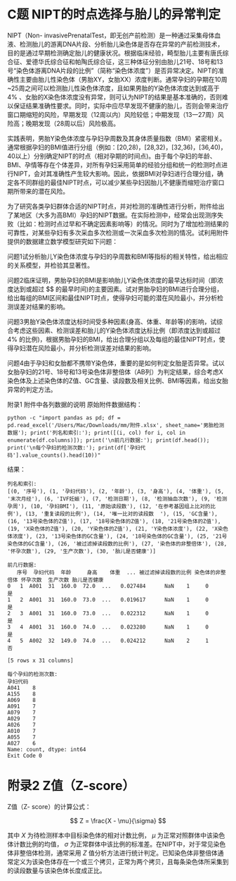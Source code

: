 # C题 NIPT的时点选择与胎儿的异常判定

NIPT（Non- invasivePrenatalTest，即无创产前检测）是一种通过采集母体血液、检测胎儿的游离DNA片段、分析胎儿染色体是否存在异常的产前检测技术，目的是通过早期检测确定胎儿的健康状况。根据临床经验，畸型胎儿主要有唐氏综合征、爱德华氏综合征和帕陶氏综合征，这三种体征分别由胎儿21号、18号和13号“染色体游离DNA片段的比例”（简称“染色体浓度”）是否异常决定。NIPT的准确性主要由胎儿性染色体（男胎XY，女胎XX）浓度判断。通常孕妇的孕期在10周\~25周之间可以检测胎儿性染色体浓度，且如果男胎的Y染色体浓度达到或高于  $4\%$  、女胎的X染色体浓度没有异常，则可认为NIPT的结果是基本准确的，否则难以保证结果准确性要求。同时，实际中应尽早发现不健康的胎儿，否则会带来治疗窗口期缩短的风险，早期发现（12周以内）风险较低；中期发现（13一27周）风险高；晚期发现（28周以后）风险极高。

实践表明，男胎Y染色体浓度与孕妇孕周数及其身体质量指数（BMI）紧密相关。通常根据孕妇的BMI值进行分组（例如：[20,28)，[28,32)，[32,36)，[36,40)，40以上）分别确定NIPT的时点（相对孕期的时间点)。由于每个孕妇的年龄、BMI、孕情等存在个体差异，对所有孕妇采用简单的经验分组和统一的检测时点进行NIPT，会对其准确性产生较大影响。因此，依据BMI对孕妇进行合理分组，确定各不同群组的最佳NIPT时点，可以减少某些孕妇因胎儿不健康而缩短治疗窗口期所带来的潜在风险。

为了研究各类孕妇群体合适的NIPT时点，并对检测的准确性进行分析，附件给出了某地区（大多为高BMI）孕妇的NIPT数据。在实际检测中，经常会出现测序失败（比如：检测时点过早和不确定因素影响等）的情况。同时为了增加检测结果的可靠性，对某些孕妇有多次采血多次检测或一次采血多次检测的情况。试利用附件提供的数据建立数学模型研究如下问题：

问题1试分析胎儿Y染色体浓度与孕妇的孕周数和BMI等指标的相关特性，给出相应的关系模型，并检验其显著性。

问题2临床证明，男胎孕妇的BMI是影响胎儿Y染色体浓度的最早达标时间（即浓度达到或超过  $$  的最早时间)的主要因素。试对男胎孕妇的BMI进行合理分组，给出每组的BMI区间和最佳NIPT时点，使得孕妇可能的潜在风险最小，并分析检测误差对结果的影响。

问题3男胎Y染色体浓度达标时间受多种因素(身高、体重、年龄等)的影响，试综合考虑这些因素、检测误差和胎儿的Y染色体浓度达标比例（即浓度达到或超过  $4\%$  的比例)，根据男胎孕妇的BMI，给出合理分组以及每组的最佳NIPT时点，使得孕妇潜在风险最小，并分析检测误差对结果的影响。

问题4由于孕妇和女胎都不携带Y染色体，重要的是如何判定女胎是否异常。试以女胎孕妇的21号、18号和13号染色体非整倍体（AB列）为判定结果，综合考虑X染色体及上述染色体的Z值、GC含量、读段数及相关比例、BMI等因素，给出女胎异常的判定方法。

附录1 附件中各列数据的说明
原始附件数据结构：

```
python -c "import pandas as pd; df = pd.read_excel('/Users/Mac/Downloads/mm/附件.xlsx', sheet_name='男胎检测数据'); print('列名和索引:'); print([(i, col) for i, col in enumerate(df.columns)]); print('\n前几行数据:'); print(df.head()); print('\n每个孕妇的检测次数:'); print(df['孕妇代码'].value_counts().head(10))"
```

结果：

```
列名和索引:
[(0, '序号'), (1, '孕妇代码'), (2, '年龄'), (3, '身高'), (4, '体重'), (5, '末次月经'), (6, 'IVF妊娠'), (7, '检测日期'), (8, '检测抽血次数'), (9, '检测孕周'), (10, '孕妇BMI'), (11, '原始读段数'), (12, '在参考基因组上比对的比例'), (13, '重复读段的比例'), (14, '唯一比对的读段数  '), (15, 'GC含量'), (16, '13号染色体的Z值'), (17, '18号染色体的Z值'), (18, '21号染色体的Z值'), (19, 'X染色体的Z值'), (20, 'Y染色体的Z值'), (21, 'Y染色体浓度'), (22, 'X染色体浓度'), (23, '13号染色体的GC含量'), (24, '18号染色体的GC含量'), (25, '21号染色体的GC含量'), (26, '被过滤掉读段数的比例'), (27, '染色体的非整倍体'), (28, '怀孕次数'), (29, '生产次数'), (30, '胎儿是否健康')]

前几行数据:
   序号  孕妇代码  年龄     身高    体重  ... 被过滤掉读段数的比例 染色体的非整倍体 怀孕次数  生产次数 胎儿是否健康
0   1  A001  31  160.0  72.0  ...   0.027484      NaN    1     0      是
1   2  A001  31  160.0  73.0  ...   0.019617      NaN    1     0      是
2   3  A001  31  160.0  73.0  ...   0.022312      NaN    1     0      是
3   4  A001  31  160.0  74.0  ...   0.023280      NaN    1     0      是
4   5  A002  32  149.0  74.0  ...   0.024212      NaN    2     1      否

[5 rows x 31 columns]

每个孕妇的检测次数:
孕妇代码
A041    8
A155    8
A069    8
A091    7
A079    7
A029    7
A026    7
A010    7
A055    7
A027    6
Name: count, dtype: int64
Exit Code 0
```

# 附录2 Z值（Z-score）

Z值（Z- score）的计算公式：

$$
Z = \frac{X - \mu}{\sigma}
$$

其中  $X$  为待检测样本中目标染色体的相对计数比例，  $\mu$  为正常对照群体中该染色体计数比例的均值，  $\sigma$  为正常群体中该比例的标准差。在NIPT中，对于常见染色体非整倍体检测，通常采用  $Z$  值分析方法进行统计判定。已知染色体非整倍体通常定义为该染色体存在一个或三个拷贝，正常为两个拷贝，且每条染色体所采集到的读段数量与该染色体长度成正比。
